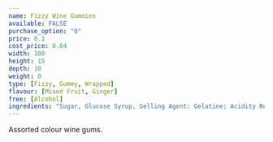 ```yaml
---
name: Fizzy Wine Gummies
available: FALSE
purchase_option: "0"
price: 0.1
cost_price: 0.04
width: 100
height: 15
depth: 10
weight: 0
type: [Fizzy, Gummy, Wrapped]
flavour: [Mixed Fruit, Ginger]
free: [Alcohol]
ingredients: "Sugar, Glucose Syrup, Gelling Agent: Gelatine; Acidity Regulator: Citric Acid, Flavourings; Colours: Anthocyanin, Copper Chlorophyllin, Lutein, Paprika"
---
```

Assorted colour wine gums.
